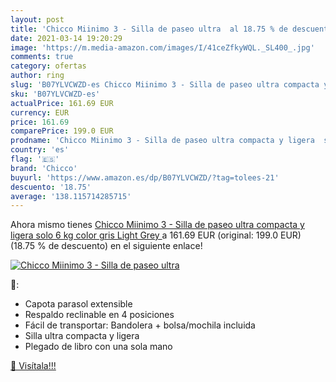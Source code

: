 ```yaml
---
layout: post
title: 'Chicco Miinimo 3 - Silla de paseo ultra  al 18.75 % de descuento'
date: 2021-03-14 19:20:29
image: 'https://m.media-amazon.com/images/I/41ceZfkyWQL._SL400_.jpg'
comments: true
category: ofertas
author: ring
slug: 'B07YLVCWZD-es Chicco Miinimo 3 - Silla de paseo ultra compacta y ligera...'
sku: 'B07YLVCWZD-es'
actualPrice: 161.69 EUR
currency: EUR
price: 161.69
comparePrice: 199.0 EUR
prodname: 'Chicco Miinimo 3 - Silla de paseo ultra compacta y ligera  solo 6 kg  color gris  Light Grey '
country: 'es'
flag: '🇪🇸'
brand: 'Chicco'
buyurl: 'https://www.amazon.es/dp/B07YLVCWZD/?tag=tolees-21'
descuento: '18.75'
average: '138.115714285715'
---
```


Ahora mismo tienes [Chicco Miinimo 3 - Silla de paseo ultra compacta y ligera  solo 6 kg  color gris  Light Grey ](https://www.amazon.es/dp/B07YLVCWZD/?tag=tolees-21) a 161.69 EUR (original: 199.0 EUR) (18.75 %  de descuento) en el siguiente enlace!

[![Chicco Miinimo 3 - Silla de paseo ultra ](https://m.media-amazon.com/images/I/41ceZfkyWQL._SL400_.jpg)](https://www.amazon.es/dp/B07YLVCWZD/?tag=tolees-21)

🔎:

- Capota parasol extensible
- Respaldo reclinable en 4 posiciones
- Fácil de transportar: Bandolera + bolsa/mochila incluida
- Silla ultra compacta y ligera
- Plegado de libro con una sola mano

[🛒 Visítala!!!](https://www.amazon.es/dp/B07YLVCWZD/?tag=tolees-21)
